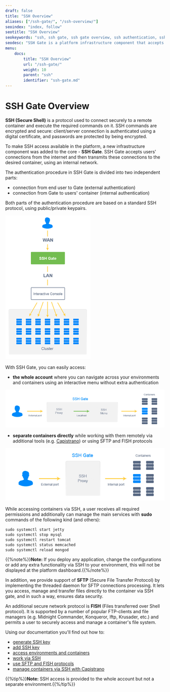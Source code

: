 ```yaml
---
draft: false
title: "SSH Overview"
aliases: ["/ssh-gate/", "/ssh-overview/"]
seoindex: "index, follow"
seotitle: "SSH Overview"
seokeywords: "ssh, ssh gate, ssh gate overview, ssh authentication, ssh gate access, ssh access account, ssh access container"
seodesc: "SSH Gate is a platform infrastructure component that accepts users' SSH connections from the Internet and then transmits these connections to the desired containers, using an internal network."
menu:
    docs:
        title: "SSH Overview"
        url: "/ssh-gate/"
        weight: 10
        parent: "ssh"
        identifier: "ssh-gate.md"
---
```


# SSH Gate Overview

**SSH (Secure Shell)** is a protocol used to connect securely to a remote container and execute the required commands on it. SSH commands are encrypted and secure: client/server connection is authenticated using a digital certificate, and passwords are protected by being encrypted.

To make SSH access available in the platform, a new infrastructure component was added to the core - **SSH Gate**. SSH Gate accepts users' connections from the internet and then transmits these connections to the desired container, using an internal network.

The authentication procedure in SSH Gate is divided into two independent parts:

* connection from end user to Gate (external authentication)
* connection from Gate to users' container (internal authentication)

Both parts of the authentication procedure are based on a standard SSH protocol, using public/private keypairs.

![SSH Gate authentication](01-ssh-gate-authentication.png)

With SSH Gate, you can easily access:

* **the whole account** where you can navigate across your environments and containers using an interactive menu without extra authentication

![SSH Gate to account](02-ssh-gate-to-account.png)

* **separate containers directly** while working with them remotely via additional tools (e.g. [Capistrano](/ssh-capistrano/)) or using SFTP and FISH protocols

![SSH Gate to container](03-ssh-gate-to-container.png)

While accessing containers via SSH, a user receives all required permissions and additionally can manage the main services with **sudo** commands of the following kind (and others):

```
sudo systemctl start jetty
sudo systemctl stop mysql
sudo systemctl restart tomcat
sudo systemctl status memcached
sudo systemctl reload mongod
```

{{%note%}}**Note:** If you deploy any application, change the configurations or add any extra functionality via SSH to your environment, this will not be displayed at the platform dashboard.{{%/note%}}

In addition, we provide support of **SFTP** (Secure File Transfer Protocol) by implementing the threaded daemon for SFTP connections processing. It lets you access, manage and transfer files directly to the container via SSH gate, and in such a way, ensures data security.

An additional secure network protocol is **FISH** (Files transferred over Shell protocol). It is supported by a number of popular FTP-clients and file managers (e.g. Midnight Commander, Konqueror, lftp, Krusader, etc.) and permits a user to securely access and manage a container's file system.

Using our documentation you'll find out how to:

* [generate SSH key](/ssh-generate-key/)
* [add SSH key](/ssh-add-key/)
* [access environments and containers](/ssh-access/)
* [work via SSH](https://www.virtuozzo.com/company/blog/ssh-to-container/)
* [use SFTP and FISH protocols](/ssh-protocols/)
* [manage containers via SSH with Capistrano](/ssh-capistrano/)

{{%tip%}}**Note:** SSH access is provided to the whole account but not a separate environment.{{%/tip%}}